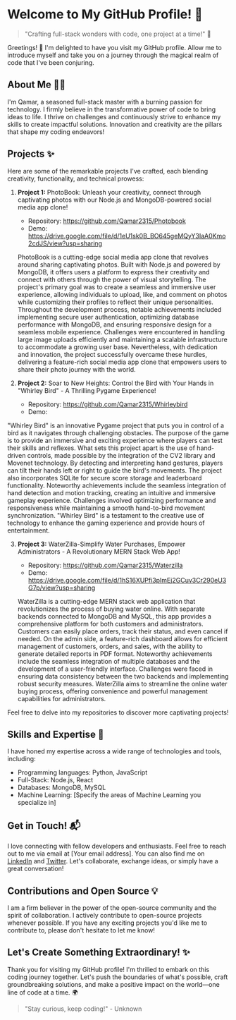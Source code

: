 # Welcome to My GitHub Profile! 🌟

> "Crafting full-stack wonders with code, one project at a time!" 🚀

Greetings! 👋 I'm delighted to have you visit my GitHub profile. Allow me to introduce myself and take you on a journey through the magical realm of code that I've been conjuring.

## About Me 🧙‍♂️

I'm Qamar, a seasoned full-stack master with a burning passion for technology. I firmly believe in the transformative power of code to bring ideas to life. I thrive on challenges and continuously strive to enhance my skills to create impactful solutions. Innovation and creativity are the pillars that shape my coding endeavors!

## Projects ✨

Here are some of the remarkable projects I've crafted, each blending creativity, functionality, and technical prowess:

1. **Project 1:** PhotoBook: Unleash your creativity, connect through captivating photos with our Node.js and MongoDB-powered social media app clone!
   - Repository: https://github.com/Qamar2315/Photobook
   - Demo: https://drive.google.com/file/d/1eU1sk0B_BO645geMQyY3IaA0Kmo2cdJS/view?usp=sharing
   
   PhotoBook is a cutting-edge social media app clone that revolves around sharing captivating photos. Built with Node.js and powered by MongoDB, it offers users a platform to express their creativity and connect with others through the power of visual storytelling. The project's primary goal was to create a seamless and immersive user experience, allowing individuals to upload, like, and comment on photos while customizing their profiles to reflect their unique personalities. Throughout the development process, notable achievements included implementing secure user authentication, optimizing database performance with MongoDB, and ensuring responsive design for a seamless mobile experience. Challenges were encountered in handling large image uploads efficiently and maintaining a scalable infrastructure to accommodate a growing user base. Nevertheless, with dedication and innovation, the project successfully overcame these hurdles, delivering a feature-rich social media app clone that empowers users to share their photo journey with the world.

2. **Project 2:** Soar to New Heights: Control the Bird with Your Hands in "Whirley Bird" - A Thrilling Pygame Experience!
   - Repository: https://github.com/Qamar2315/Whirleybird
   - Demo: 

  "Whirley Bird" is an innovative Pygame project that puts you in control of a bird as it navigates through challenging obstacles. The purpose of the game is to provide an immersive and exciting experience where players can test their skills and reflexes. What sets this project apart is the use of hand-driven controls, made possible by the integration of the CV2 library and Movenet technology. By detecting and interpreting hand gestures, players can tilt their hands left or right to guide the bird's movements. The project also incorporates SQLite for secure score storage and leaderboard functionality. Noteworthy achievements include the seamless integration of hand detection and motion tracking, creating an intuitive and immersive gameplay experience. Challenges involved optimizing performance and responsiveness while maintaining a smooth hand-to-bird movement synchronization. "Whirley Bird" is a testament to the creative use of technology to enhance the gaming experience and provide hours of entertainment.

3. **Project 3:** WaterZilla-Simplify Water Purchases, Empower Administrators - A Revolutionary MERN Stack Web App!
   - Repository: https://github.com/Qamar2315/Waterzilla
   - Demo: https://drive.google.com/file/d/1hS16XUPfi3pImEj2GCuv3Cr290eU3G7p/view?usp=sharing

   WaterZilla is a cutting-edge MERN stack web application that revolutionizes the process of buying water online. With separate backends connected to MongoDB and MySQL, this app provides a comprehensive platform for both customers and administrators. Customers can easily place orders, track their status, and even cancel if needed. On the admin side, a feature-rich dashboard allows for efficient management of customers, orders, and sales, with the ability to generate detailed reports in PDF format. Noteworthy achievements include the seamless integration of multiple databases and the development of a user-friendly interface. Challenges were faced in ensuring data consistency between the two backends and implementing robust security measures. WaterZilla aims to streamline the online water buying process, offering convenience and powerful management capabilities for administrators.

Feel free to delve into my repositories to discover more captivating projects!

## Skills and Expertise 🚀

I have honed my expertise across a wide range of technologies and tools, including:

- Programming languages: Python, JavaScript
- Full-Stack: Node.js, React
- Databases: MongoDB, MySQL
- Machine Learning: [Specify the areas of Machine Learning you specialize in]

## Get in Touch! 📬

I love connecting with fellow developers and enthusiasts. Feel free to reach out to me via email at [Your email address]. You can also find me on [LinkedIn](https://www.linkedin.com/in/your-profile) and [Twitter](https://twitter.com/your-profile). Let's collaborate, exchange ideas, or simply have a great conversation!

## Contributions and Open Source 💡

I am a firm believer in the power of the open-source community and the spirit of collaboration. I actively contribute to open-source projects whenever possible. If you have any exciting projects you'd like me to contribute to, please don't hesitate to let me know!

## Let's Create Something Extraordinary! ✨

Thank you for visiting my GitHub profile! I'm thrilled to embark on this coding journey together. Let's push the boundaries of what's possible, craft groundbreaking solutions, and make a positive impact on the world—one line of code at a time. 🌍

> "Stay curious, keep coding!" - Unknown
